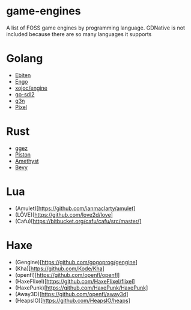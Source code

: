 # game-engines
A list of FOSS game engines by programming language. GDNative is not included because there are so many languages it supports

# Golang
- [Ebiten](https://github.com/hajimehoshi/ebiten)
- [Engo](https://github.com/EngoEngine/engo)
- [xojoc/engine](https://gitlab.com/xojoc/engine)
- [go-sdl2](https://github.com/veandco/go-sdl2)
- [g3n](https://github.com/g3n/engine)
- [Pixel](https://github.com/faiface/pixel)

# Rust
- [ggez](https://github.com/ggez/ggez)
- [Piston](https://github.com/PistonDevelopers/piston)
- [Amethyst](https://github.com/amethyst/amethyst)
- [Bevy](https://github.com/bevyengine/bevy)

# Lua
- (Amulet)[https://github.com/ianmaclarty/amulet]
- (LÖVE)[https://github.com/love2d/love]
- (Cafu)[https://bitbucket.org/cafu/cafu/src/master/]

# Haxe
- (Gengine)[https://github.com/gogoprog/gengine]
- (Kha)[https://github.com/Kode/Kha]
- (openfl)[https://github.com/openfl/openfl]
- (HaxeFlixel)[https://github.com/HaxeFlixel/flixel]
- (HaxePunk)[https://github.com/HaxePunk/HaxePunk]
- (Away3D)[https://github.com/openfl/away3d]
- (HeapsIO)[https://github.com/HeapsIO/heaps]


